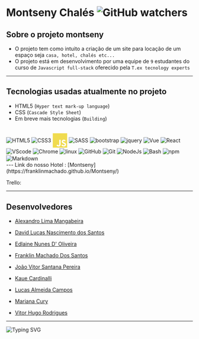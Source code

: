 # Montseny Chalés   ![GitHub watchers](https://img.shields.io/github/watchers/franklinmachado/webhotel?style=social)
## Sobre o projeto montseny
- O projeto tem como intuito a criação de um site para locação de um espaço seja `casa, hotel, chalés etc...`
- O projeto está em desenvolvimento por uma equipe de `9` estudantes do curso de `Javascript full-stack` oferecido pela `T.ex tecnology experts`
---
## Tecnologias usadas atualmente no projeto
- HTML5 (`Hyper text mark-up language`)
- CSS (`Cascade Style Sheet`)
- Em breve mais tecnologias (`Building`)

<div style="display: inline_block"><br>
<img align="center" alt="HTML5" height="60" width="40" src="https://cdn.jsdelivr.net/gh/devicons/devicon/icons/html5/html5-original-wordmark.svg">
 <img align="center" alt="CSS3" height="60" width="42" src="https://cdn.jsdelivr.net/gh/devicons/devicon/icons/css3/css3-original-wordmark.svg"> 
<img align="center" alt="JS" height="40" width="40" src="https://raw.githubusercontent.com/devicons/devicon/master/icons/javascript/javascript-plain.svg"> 
<img align="center" alt="SASS" height="40" width="40" src="https://cdn.jsdelivr.net/gh/devicons/devicon/icons/sass/sass-original.svg" />
<img align="center" alt="bootstrap" height="60" width="44" src="https://cdn.jsdelivr.net/gh/devicons/devicon/icons/bootstrap/bootstrap-original-wordmark.svg" />
<img align="center" alt="jquery" height="60" width="44" src="https://cdn.jsdelivr.net/gh/devicons/devicon/icons/jquery/jquery-original-wordmark.svg" />
<img align="center" alt="Vue" height="60" width="44" src="https://cdn.jsdelivr.net/gh/devicons/devicon/icons/vuejs/vuejs-original-wordmark.svg" />
<img align="center" alt="React" height="60" width="44" src="https://cdn.jsdelivr.net/gh/devicons/devicon/icons/react/react-original.svg" />
<img align="center" alt="VScode" height="40" width="50" 
src="https://cdn.jsdelivr.net/gh/devicons/devicon/icons/vscode/vscode-original-wordmark.svg">
<img align="center" alt="Chrome" height="60" width="45" src="https://cdn.jsdelivr.net/gh/devicons/devicon/icons/chrome/chrome-original-wordmark.svg"> 
<img align="center" alt="linux" height="60" width="45" src="https://cdn.jsdelivr.net/gh/devicons/devicon/icons/linux/linux-original.svg" />
<img align="center" alt="GitHub" height="60" width="40" 
src="https://cdn.jsdelivr.net/gh/devicons/devicon/icons/github/github-original-wordmark.svg">
<img align="center" alt="Git" height="60" width="60" 
src="https://cdn.jsdelivr.net/gh/devicons/devicon/icons/git/git-original-wordmark.svg">
<img align="center" alt="NodeJs" height="60" width="70" src="https://cdn.jsdelivr.net/gh/devicons/devicon/icons/nodejs/nodejs-original-wordmark.svg" />
<img align="center" alt="Bash" height="50" width="50" src="https://cdn.jsdelivr.net/gh/devicons/devicon/icons/bash/bash-original.svg" />
<img align="center" alt="npm" height="60" width="45" src="https://cdn.jsdelivr.net/gh/devicons/devicon/icons/npm/npm-original-wordmark.svg" />
<img align="center" alt="Markdown" height="60" width="45" src="https://cdn.jsdelivr.net/gh/devicons/devicon/icons/markdown/markdown-original.svg" />
<div>
---
Link do nosso Hotel : 
 [Montseny](https://franklinmachado.github.io/Montseny/)

Trello:

---
## Desenvolvedores

- [Alexandro Lima Mangabeira](https://github.com/Allex-Lima)
  
- [David Lucas Nascimento dos Santos](https://github.com/DevSantos09)
 
- [Edlaine Nunes D' Oliveira](https://github.com/edlainex)
  
- [Franklin Machado Dos Santos](https://github.com/franklinmachado)
 
- [João Vitor Santana Pereira](https://github.com/rtof83)
  
- [Kaue Cardinalli](https://github.com/kauecardinalli)

- [Lucas Almeida Campos](https://github.com/acamposlucas)
  
- [Mariana Cury](https://github.com/Mariana-Cury)

- [Vitor Hugo Rodrigues](https://github.com/Vitor-hr)
  
---


![Typing SVG](https://readme-typing-svg.herokuapp.com?font=Roboto+Code&pause=1000&background=FF903C00width=435&lines=Bem+vindo+ao+Montseny+👋;)


